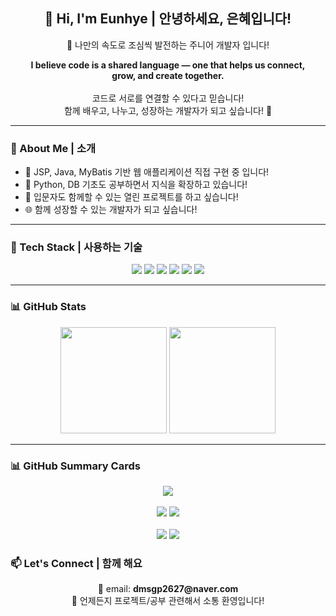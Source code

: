 <!-- 메인 인사 -->
<h2 align="center">👋 Hi, I'm Eunhye | 안녕하세요, 은혜입니다!</h2>
<p align="center">
  🚀 나만의 속도로 조심씩 발전하는 주니어 개발자 입니다! 
</p>
<p align="center">
  <strong>I believe code is a shared language — one that helps us connect,<br>
  grow, and create together.</strong><br><br>
  코드로 서로를 연결할 수 있다고 믿습니다!<br>
  함께 배우고, 나누고, 성장하는 개발자가 되고 싶습니다! 🌱
</p>

---

### 📌 About Me | 소개

- 🔨 JSP, Java, MyBatis 기반 웹 애플리케이션 직접 구현 중 입니다!  
- 📘 Python, DB 기초도 공부하면서 지식을 확장하고 있습니다!
- 🤝 입문자도 함께할 수 있는 열린 프로젝트를 하고 싶습니다!
- 🌐 함께 성장할 수 있는 개발자가 되고 싶습니다!

---

### 🧰 Tech Stack | 사용하는 기술

<p align="center">
  <img src="https://img.shields.io/badge/Java-007396?style=for-the-badge&logo=java&logoColor=white"/>
  <img src="https://img.shields.io/badge/JSP-00599C?style=for-the-badge&logo=apachetomcat&logoColor=white"/>
  <img src="https://img.shields.io/badge/MyBatis-000000?style=for-the-badge&logo=java&logoColor=white"/>
  <img src="https://img.shields.io/badge/Python-3776AB?style=for-the-badge&logo=python&logoColor=white"/>
  <img src="https://img.shields.io/badge/HTML-E34F26?style=for-the-badge&logo=html5&logoColor=white"/>
  <img src="https://img.shields.io/badge/CSS-1572B6?style=for-the-badge&logo=css3&logoColor=white"/>
</p>

---


### 📊 GitHub Stats

<p align="center">
  <img src="https://github-readme-stats.vercel.app/api?username=eeeunhey&show_icons=true&theme=algolia&hide_border=true" height="170"/>
  <img src="https://github-readme-stats.vercel.app/api/top-langs/?username=eeeunhey&layout=compact&theme=algolia&hide_border=true" height="170"/>
</p>

---


### 📊 GitHub Summary Cards

<p align="center">
  <img src="https://raw.githubusercontent.com/eeeunhey/eeeunhey/main/profile-summary-cards/github_dark/0-profile-details.svg" />
  <br><br>
  <img src="https://raw.githubusercontent.com/eeeunhey/eeeunhey/main/profile-summary-cards/github_dark/1-repos-per-language.svg" />
  <img src="https://raw.githubusercontent.com/eeeunhey/eeeunhey/main/profile-summary-cards/github_dark/2-most-commit-language.svg" />
  <br><br>
  <img src="https://raw.githubusercontent.com/eeeunhey/eeeunhey/main/profile-summary-cards/github_dark/3-stats.svg" />
  <img src="https://raw.githubusercontent.com/eeeunhey/eeeunhey/main/profile-summary-cards/github_dark/4-commit-per-hour.svg" />
</p>

### 📫 Let's Connect | 함께 해요

<p align="center">
  📮 email: <strong>dmsgp2627@naver.com</strong>  
  <br>
  💬 언제든지 프로젝트/공부 관련해서 소통 환영입니다!
</p>
